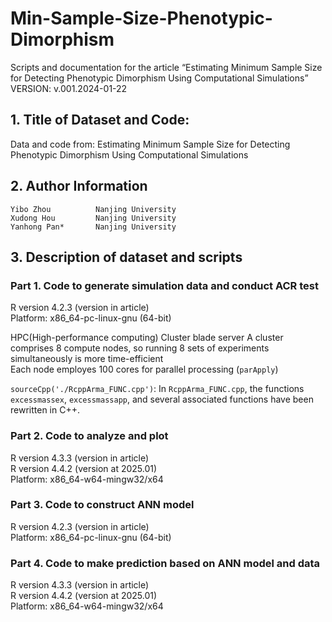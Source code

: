 # Min-Sample-Size-Phenotypic-Dimorphism
Scripts and documentation for the article “Estimating Minimum Sample Size for Detecting Phenotypic Dimorphism Using Computational Simulations”<br>
VERSION: v.001.2024-01-22

## 1. Title of Dataset and Code:
Data and code from: Estimating Minimum Sample Size for Detecting Phenotypic Dimorphism Using Computational Simulations

## 2. Author Information
    Yibo Zhou          Nanjing University
    Xudong Hou         Nanjing University
    Yanhong Pan*       Nanjing University

## 3. Description of dataset and scripts
### Part 1. Code to generate simulation data and conduct ACR test
R version 4.2.3 (version in article)<br>
Platform: x86_64-pc-linux-gnu (64-bit)<br>

HPC(High-performance computing) Cluster blade server
A cluster comprises 8 compute nodes, so running 8 sets of experiments simultaneously is more time-efficient<br>
Each node employes 100 cores for parallel processing (`parApply`)

`sourceCpp('./RcppArma_FUNC.cpp')`:
In `RcppArma_FUNC.cpp`, the functions `excessmassex`, `excessmassapp`, and several associated functions have been rewritten in C++.

### Part 2. Code to analyze and plot
R version 4.3.3 (version in article)<br>
R version 4.4.2 (version at 2025.01)<br>
Platform: x86_64-w64-mingw32/x64

### Part 3. Code to construct ANN model
R version 4.2.3 (version in article)<br>
Platform: x86_64-pc-linux-gnu (64-bit)<br>

### Part 4. Code to make prediction based on ANN model and data
R version 4.3.3 (version in article)<br>
R version 4.4.2 (version at 2025.01)<br>
Platform: x86_64-w64-mingw32/x64
